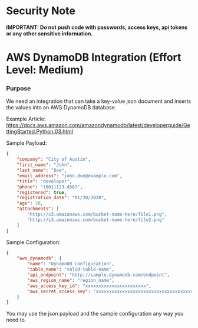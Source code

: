 # Security Note

**IMPORTANT: Do not push code with passwords, access keys, api tokens or any other sensitive information.**

# AWS DynamoDB Integration (Effort Level: Medium)

### Purpose

We need an integration that can take a key-value json document and inserts the values into an AWS DynamoDB database.

Example Article:
https://docs.aws.amazon.com/amazondynamodb/latest/developerguide/GettingStarted.Python.03.html

Sample Payload:

```json
{
	"company": "City of Austin",
	"first_name": "John",
	"last_name": "Doe",
	"email_address": "john.doe@example.com",
	"title": "developer",
	"phone": "(801)123-4567",
	"registered": true,
	"registration_date": "01/20/2020",
	"age": 28,
	"attachments": [
		"http://s3.amazonaws.com/bucket-name-here/file1.png",
		"http://s3.amazonaws.com/bucket-name-here/file2.png"
	]
}
```


Sample Configuration:

```json
{
    "aws_dynamodb": {
        "name": "DynamoDB Configuration",
        "table_name": "valid-table-name",
        "api_endpoint": "http://sample.dynamodb.com/endpoint",
        "aws_region_name": "region_name",
        "aws_access_key_id": "xxxxxxxxxxxxxxxxxxxxxxx",
        "aws_secret_access_key": "xxxxxxxxxxxxxxxxxxxxxxxxxxxxxxxxxxxxxx"
    }
}
```

You may use the json payload and the sample configuration any way you need to.